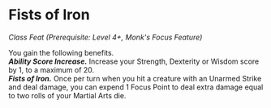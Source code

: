 # Fists of Iron
*Class Feat (Prerequisite: Level 4+, Monk's Focus Feature)*

You gain the following benefits.  
***Ability Score Increase.*** Increase your Strength, Dexterity or Wisdom score by 1, to a maximum of 20.  
***Fists of Iron.*** Once per turn when you hit a creature with an Unarmed Strike and deal damage, you can expend 1 Focus Point to deal extra damage equal to two rolls of your Martial Arts die.
